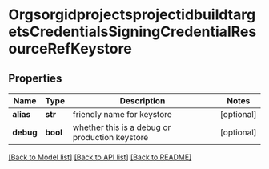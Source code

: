 # OrgsorgidprojectsprojectidbuildtargetsCredentialsSigningCredentialResourceRefKeystore

## Properties
Name | Type | Description | Notes
------------ | ------------- | ------------- | -------------
**alias** | **str** | friendly name for keystore | [optional] 
**debug** | **bool** | whether this is a debug or production keystore | [optional] 

[[Back to Model list]](../README.md#documentation-for-models) [[Back to API list]](../README.md#documentation-for-api-endpoints) [[Back to README]](../README.md)


